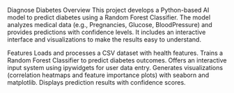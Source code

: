 Diagnose Diabetes 
Overview
This project develops a Python-based AI model to predict diabetes using a Random Forest Classifier. The model analyzes medical data (e.g., Pregnancies, Glucose, BloodPressure) and provides predictions with confidence levels. It includes an interactive interface and visualizations to make the results easy to understand.

Features
Loads and processes a CSV dataset with health features.
Trains a Random Forest Classifier to predict diabetes outcomes.
Offers an interactive input system using ipywidgets for user data entry.
Generates visualizations (correlation heatmaps and feature importance plots) with seaborn and matplotlib.
Displays prediction results with confidence scores.
